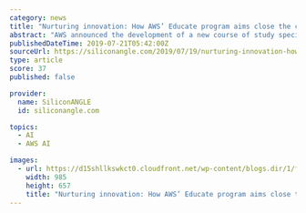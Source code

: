 ```yaml
---
category: news
title: "Nurturing innovation: How AWS’ Educate program aims close the cloud skills gap"
abstract: "AWS announced the development of a new course of study specifically geared to train Marines. The curriculum includes a focus on cloud computing, as well as data analytics, artificial intelligence ..."
publishedDateTime: 2019-07-21T05:42:00Z
sourceUrl: https://siliconangle.com/2019/07/19/nurturing-innovation-how-aws-pursues-its-educate-program-to-close-the-cloud-skills-gap-awsimagine-guestoftheweek/
type: article
score: 37
published: false

provider:
  name: SiliconANGLE
  id: siliconangle.com

topics:
  - AI
  - AWS AI

images:
  - url: https://d15shllkswkct0.cloudfront.net/wp-content/blogs.dir/1/files/2019/07/Ko2.jpg
    width: 985
    height: 657
    title: "Nurturing innovation: How AWS’ Educate program aims close the cloud skills gap"
---
```

